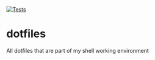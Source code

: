 [![Tests](https://github.com/escalate/dotfiles/actions/workflows/tests.yml/badge.svg?branch=master&event=push)](https://github.com/escalate/dotfiles/actions/workflows/tests.yml)

# dotfiles

All dotfiles that are part of my shell working environment
